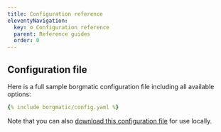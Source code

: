 ```yaml
---
title: Configuration reference
eleventyNavigation:
  key: ⚙️ Configuration reference
  parent: Reference guides
  order: 0
---
```

## Configuration file

Here is a full sample borgmatic configuration file including all available options: 

```yaml
{% include borgmatic/config.yaml %}
```

Note that you can also [download this configuration
file](https://torsion.org/borgmatic/docs/reference/config.yaml) for use locally.
